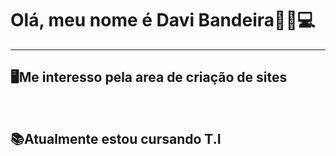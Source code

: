  <h1>Olá, meu nome é Davi Bandeira👦🏻💻</h1>
 <hr>
 
 <h2>🖥Me interesso pela area de criação de sites</h2> <br>
 <h2>📚Atualmente estou cursando T.I</h2>
 <br>
 
